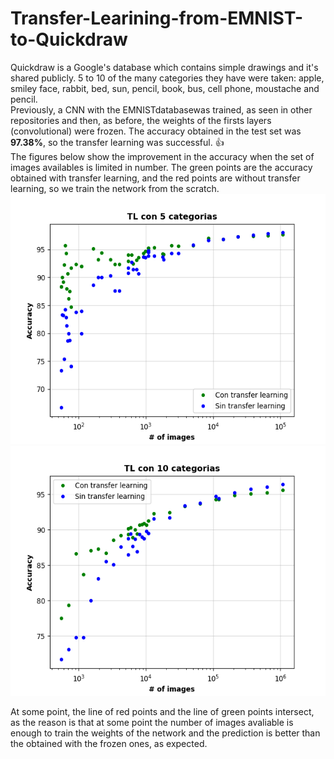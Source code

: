 # Transfer-Learining-from-EMNIST-to-Quickdraw
Quickdraw is a Google's database which contains simple drawings and it's shared publicly. 
5 to 10 of the many categories they have were taken: apple, smiley face, rabbit, bed, sun, pencil, book, bus, cell phone, moustache and pencil. <br/>
Previously, a CNN with the EMNISTdatabasewas trained, as seen in other repositories and then, as before, the weights of the firsts layers (convolutional) were frozen. The accuracy obtained in the test set was **97.38%**, so the transfer learning was successful. :+1: 
<br/>
The figures below show the improvement in the accuracy when the set of images availables is limited in number.
The green points are the accuracy obtained with transfer learning, and the red points are without transfer learning, so we train the network from the scratch. <br/>
<img height=400 src="https://github.com/camilo1704/Transfer-Learining-from-EMNIST-to-Quickdraw/blob/master/Figure_1.png" />
<img height=400 src="https://github.com/camilo1704/Transfer-Learining-from-EMNIST-to-Quickdraw/blob/master/Figure_2.png" />
<br/>

At some point, the line of red points and the line of green points intersect, as the reason is that at some point the number of images avaliable is enough to train the weights of the network and the prediction is better than the obtained with the frozen ones, as expected.

